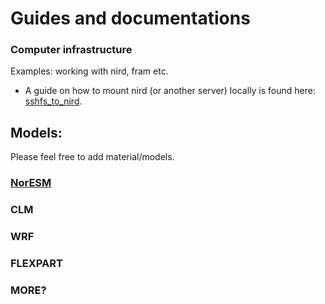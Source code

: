 # Guides and documentations

### Computer infrastructure
Examples: working with nird, fram etc. 

- A guide on how to mount nird (or another server) locally is found here: [sshfs_to_nird](sshfs_to_nird.md).


## Models:
Please feel free to add material/models. 
### [NorESM](NorESM.md)

### CLM

### WRF

### FLEXPART

### MORE?

